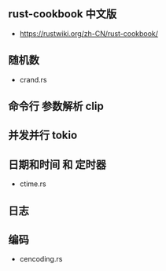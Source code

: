 ## rust-cookbook 中文版

- https://rustwiki.org/zh-CN/rust-cookbook/

## 随机数

- crand.rs

## 命令行 参数解析 clip

## 并发并行 tokio

## 日期和时间 和 定时器

- ctime.rs

## 日志

## 编码

- cencoding.rs
